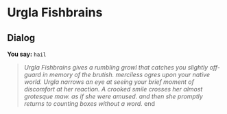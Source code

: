 # Urgla Fishbrains
## Dialog

**You say:** `hail`



>*Urgla Fishbrains gives a rumbling growl that catches you slightly off-guard in memory of the brutish. merciless ogres upon your native world. Urgla narrows an eye at seeing your brief moment of discomfort at her reaction. A crooked smile crosses her almost grotesque maw. as if she were amused. and then she promptly returns to counting boxes without a word.*
end
